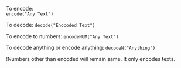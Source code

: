 To encode:   
`encode("Any Text")`

To decode:
`decode("Enocoded Text")`

To encode to numbers:
`encodeNUM("Any Text")`

To decode anything or encode anything:
`decodeN("Anything")`

!Numbers other than encoded will remain same. It only encodes texts.
